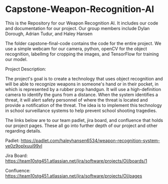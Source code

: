 # Capstone-Weapon-Recognition-AI
This is the Repository for our Weapon Recognition AI. It includes our code and documentation for our project. Our group members include Dylan Dorough, Adrian Tudur, and Haley Hansen

The folder capstone-final-code contains the code for the entire project. We use a simple webcam for our camera, python, openCV for the object recognition, labelImg for cropping the images, and TensorFlow for training our model. 

Project Description: 

The project's goal is to create a technology that uses object recognition and will be able to recognize weapons in someone's hand or in their pocket, in which is represented by a rubber prop handgun. It will use a high-definition camera to identify the guns from a distance. When the system identifies a threat, it will alert safety personnel of where the threat is located and provide a notification of the threat. The idea is to implement this technology in school surveillance systems to help prevent school shooting tragedies.

The links below are to our team padlet, jira board, and confluence that holds our project pages. These all go into further depth of our project and other regarding details. 

Padlet: https://padlet.com/haleyhansen6534/weapon-recognition-system-ve0z9oplxuui99vl

Jira Board: https://team10stg451.atlassian.net/jira/software/projects/OI/boards/1

Confluence: https://team10stg451.atlassian.net/jira/software/projects/OI/pages
